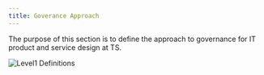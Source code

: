 ```yaml
---
title: Goverance Approach
---
```


The purpose of this section is to define the approach to governance for IT product and service design at TS.

<img src="{{site.baseurl}}/images/3Qs_Bluerectangle.png" alt="Level1 Definitions">



